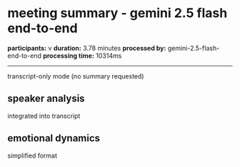# meeting summary - gemini 2.5 flash end-to-end

**participants:** v
**duration:** 3.78 minutes
**processed by:** gemini-2.5-flash-end-to-end
**processing time:** 10314ms

---

transcript-only mode (no summary requested)

## speaker analysis
integrated into transcript

## emotional dynamics
simplified format